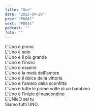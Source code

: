 ```yaml
---
title: "Uno"
date: "2022-04-29"
prev: "P0042"
next: "P0044"
podcast: ""
foto: ""
---
```


L'Uno è primo  
L'Uno è solo  
L'Uno è il più grande  
L'Uno è l'inizio  
L'Uno è esserci  
L'Uno è la metà dell'amore  
L'Uno è il dolce della vittoria  
L'Uno è l'amaro della sconfitta  
L'Uno è tutte le prime volte di un bambino  
L'Uno è l'inizio di nascondino  
L'UNicO sei tu  
Siamo tutti UNO.

